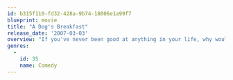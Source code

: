 ```yaml
---
id: b315f110-fd32-428a-9b74-18006e1a99f7
blueprint: movie
title: "A Dog's Breakfast"
release_date: '2007-03-03'
overview: "If you've never been good at anything in your life, why would murder be any different? Patrick (David Hewlett) has always had a somewhat combative relationship with his little sister Marilyn (Kate Hewlett), but when she brings home her new sci-fi soap star fiancé Ryan (Paul McGillion), it's all out war. When Patrick fails to drive a wedge between the happy couple, he reaches for sharper instruments."
genres:
  -
    id: 35
    name: Comedy
---
```

